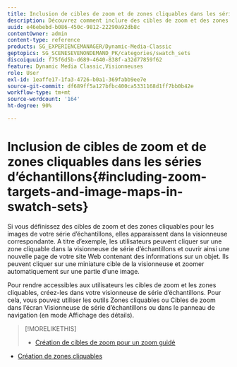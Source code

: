 ```yaml
---
title: Inclusion de cibles de zoom et de zones cliquables dans les séries d’échantillons
description: Découvrez comment inclure des cibles de zoom et des zones cliquables dans les séries d’échantillons.
uuid: e46ebebd-b086-450c-9812-22290a92db8c
contentOwner: admin
content-type: reference
products: SG_EXPERIENCEMANAGER/Dynamic-Media-Classic
geptopics: SG_SCENESEVENONDEMAND_PK/categories/swatch_sets
discoiquuid: f75f6d5b-d689-4640-838f-a32d77859f62
feature: Dynamic Media Classic,Visionneuses
role: User
exl-id: 1eaffe17-1fa3-4726-b0a1-369fabb9ee7e
source-git-commit: df689ff5a127bfbc400ca5331168d1ff7bb0b42e
workflow-type: tm+mt
source-wordcount: '164'
ht-degree: 90%

---
```


# Inclusion de cibles de zoom et de zones cliquables dans les séries d’échantillons{#including-zoom-targets-and-image-maps-in-swatch-sets}

Si vous définissez des cibles de zoom et des zones cliquables pour les images de votre série d’échantillons, elles apparaissent dans la visionneuse correspondante. A titre d’exemple, les utilisateurs peuvent cliquer sur une zone cliquable dans la visionneuse de série d’échantillons et ouvrir ainsi une nouvelle page de votre site Web contenant des informations sur un objet. Ils peuvent cliquer sur une miniature cible de la visionneuse et zoomer automatiquement sur une partie d’une image.

Pour rendre accessibles aux utilisateurs les cibles de zoom et les zones cliquables, créez-les dans votre visionneuse de série d’échantillons. Pour cela, vous pouvez utiliser les outils Zones cliquables ou Cibles de zoom dans l’écran Visionneuse de série d’échantillons ou dans le panneau de navigation (en mode Affichage des détails).

>[!MORELIKETHIS]
>
>* [Création de cibles de zoom pour un zoom guidé](creating-zoom-targets-guided-zoom.md#creating_zoom_targets_for_guided_zoom)
* [Création de zones cliquables](creating-image-maps.md#creating_image_maps)

